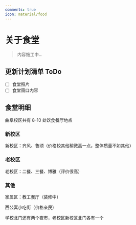 ```yaml
---
comments: true
icon: material/food
---
```


# 关于食堂

> 内容施工中...

## 更新计划清单 ToDo

- [ ] 食堂照片
- [ ] 食堂窗口内容

## 食堂明细

曲阜校区共有 8-10 处饮食餐厅地点

### 新校区

新校区：齐风、鲁颂（价格较其他稍微高一点，整体质量不如其他）

### 老校区

老校区：二餐、三餐、博雅（评价很高）

### 其他

家属区：教工餐厅（装修中）

西公寓小吃街（价格亲民）

学校北门还有两个夜市，老校区新校区北门各有一个

